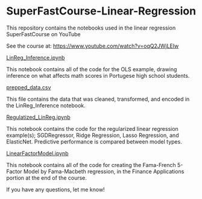 # SuperFastCourse-Linear-Regression
This repository contains the notebooks used in the linear regression SuperFastCourse on YouTube

See the course at: https://www.youtube.com/watch?v=oqQ2JWjLEIw

[LinReg_Inference.ipynb](https://github.com/JohnTheQuantYoutube/SuperFastCourse-Linear-Regression/blob/main/LinReg_Inference.ipynb)

This notebook contains all of the code for the OLS example, drawing inference on what affects math scores in Portugese high school students.

[prepped_data.csv](https://github.com/JohnTheQuantYoutube/SuperFastCourse-Linear-Regression/blob/main/prepped_data.csv)

This file contains the data that was cleaned, transformed, and encoded in the LinReg_Inference notebook.

[Regulatized_LinReg.ipynb](https://github.com/JohnTheQuantYoutube/SuperFastCourse-Linear-Regression/blob/main/Regularized_LinReg.ipynb)

This notebook contains the code for the regularized linear regression example(s); SGDRegressor, Ridge Regression, Lasso Regression, and ElasticNet.
Predictive performance is compared between model types.

[LinearFactorModel.ipynb](https://github.com/JohnTheQuantYoutube/SuperFastCourse-Linear-Regression/blob/main/LinearFactorModel.ipynb)

This notebook contains all of the code for creating the Fama-French 5-Factor Model by Fama-Macbeth regression, in the Finance Applications portion at the end of the course.

If you have any questions, let me know!
